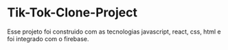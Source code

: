 # Tik-Tok-Clone-Project
Esse projeto foi construido com as tecnologias javascript, react, css, html e foi integrado com o firebase.
